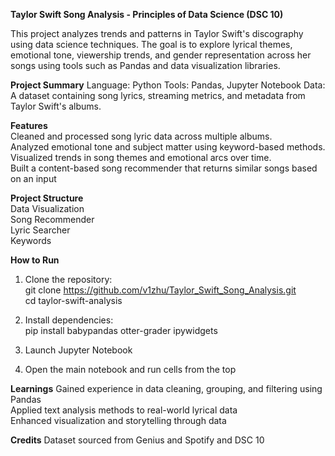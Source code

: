 **Taylor Swift Song Analysis - Principles of Data Science (DSC 10)**

This project analyzes trends and patterns in Taylor Swift's discography using data science techniques. The goal is to explore lyrical themes, emotional tone, viewership trends, and gender representation across her songs using tools such as Pandas and data visualization libraries.

**Project Summary**
Language: Python
Tools: Pandas, Jupyter Notebook
Data: A dataset containing song lyrics, streaming metrics, and metadata from Taylor Swift's albums.

**Features**  
Cleaned and processed song lyric data across multiple albums.  
Analyzed emotional tone and subject matter using keyword-based methods.  
Visualized trends in song themes and emotional arcs over time.  
Built a content-based song recommender that returns similar songs based on an input  

**Project Structure**  
Data Visualization    
Song Recommender   
Lyric Searcher  
Keywords  

**How to Run**
1. Clone the repository:  
   git clone https://github.com/v1zhu/Taylor_Swift_Song_Analysis.git   
   cd taylor-swift-analysis    

2. Install dependencies:  
   pip install babypandas otter-grader ipywidgets
   
3. Launch Jupyter Notebook
   
4. Open the main notebook and run cells from the top

**Learnings**
Gained experience in data cleaning, grouping, and filtering using Pandas  
Applied text analysis methods to real-world lyrical data  
Enhanced visualization and storytelling through data  

**Credits**
Dataset sourced from Genius and Spotify and DSC 10




